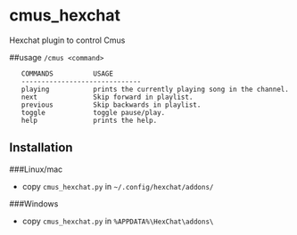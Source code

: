 cmus_hexchat
============

Hexchat plugin to control Cmus

##usage
  ``/cmus <command>``
``` 
   COMMANDS          USAGE
   ------------------------------
   playing           prints the currently playing song in the channel.
   next              Skip forward in playlist.
   previous          Skip backwards in playlist.
   toggle            toggle pause/play.
   help              prints the help.
```



## Installation

###Linux/mac
- copy ``cmus_hexchat.py`` in ``~/.config/hexchat/addons/``

###Windows
- copy ``cmus_hexchat.py`` in ``%APPDATA%\HexChat\addons\`` 
